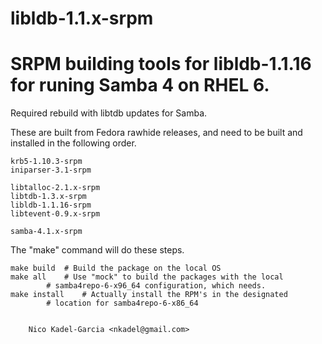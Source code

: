 libldb-1.1.x-srpm
=================

SRPM building tools for libldb-1.1.16 for runing Samba 4 on RHEL 6.
=======

Required rebuild with libtdb updates for Samba.

These are built from Fedora rawhide releases, and need to be built and
installed in the following order.

	krb5-1.10.3-srpm
	iniparser-3.1-srpm

	libtalloc-2.1.x-srpm
	libtdb-1.3.x-srpm
	libldb-1.1.16-srpm
	libtevent-0.9.x-srpm

	samba-4.1.x-srpm

The "make" command will do these steps.

	make build	# Build the package on the local OS
	make all	# Use "mock" to build the packages with the local
			# samba4repo-6-x96_64 configuration, which needs.
	make install	# Actually install the RPM's in the designated
			# location for samba4repo-6-x86_64


		Nico Kadel-Garcia <nkadel@gmail.com>
